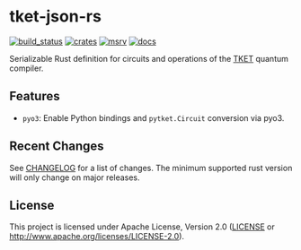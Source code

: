 tket-json-rs
============

[![build_status][]](https://github.com/CQCL/tket-json-rs/actions)
[![crates][]](https://crates.io/crates/tket-json-rs)
[![msrv][]](https://github.com/CQCL/tket-json-rs)
[![docs][]](https://docs.rs/tket-json-rs)

Serializable Rust definition for circuits and operations of the
[TKET](https://github.com/CQCL/tket) quantum compiler.

## Features

-   `pyo3`: Enable Python bindings and `pytket.Circuit` conversion via pyo3.

## Recent Changes

See [CHANGELOG][] for a list of changes. The minimum supported rust
version will only change on major releases.

## License

This project is licensed under Apache License, Version 2.0 ([LICENSE][] or http://www.apache.org/licenses/LICENSE-2.0).

  [build_status]: https://github.com/CQCL/tket-json-rs/workflows/Continuous%20integration/badge.svg?branch=main
  [docs]: https://img.shields.io/docsrs/tket-json-rs/latest
  [crates]: https://img.shields.io/crates/v/tket-json-rs
  [LICENSE]: LICENCE
  [msrv]: https://img.shields.io/badge/rust-1.75.0%2B-blue.svg?maxAge=3600
  [CHANGELOG]: CHANGELOG.md
